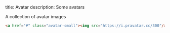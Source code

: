 title: Avatar
description: Some avatars

A collection of avatar images

```html
<a href="#" class="avatar-small"><img src="https://i.pravatar.cc/300"/></a>
```
